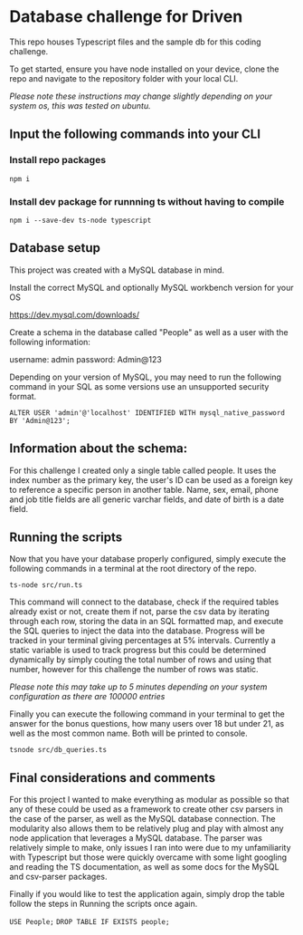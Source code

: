 # Database challenge for Driven

This repo houses Typescript files and the sample db for this coding challenge. 

To get started, ensure you have node installed on your device, clone the repo and navigate to the repository folder with your local CLI. 

*Please note these instructions may change slightly depending on your system os, this was tested on ubuntu.*

## Input the following commands into your CLI

### Install repo packages

`npm i`

### Install dev package for runnning ts without having to compile

`npm i --save-dev ts-node typescript`


## Database setup

This project was created with a MySQL database in mind. 

Install the correct MySQL and optionally MySQL workbench version for your OS

https://dev.mysql.com/downloads/

Create a schema in the database called "People" as well as a user with the following information:

username: admin
password: Admin@123

Depending on your version of MySQL, you may need to run the following command in your SQL as some versions use an unsupported security format.

`ALTER USER 'admin'@'localhost' IDENTIFIED WITH mysql_native_password BY 'Admin@123';`


## Information about the schema: 

For this challenge I created only a single table called people. It uses the index number as the primary key, the user's ID can be used as a foreign key to reference a specific person in another table. Name, sex, email, phone and job title fields are all generic varchar fields, and date of birth is a date field. 

## Running the scripts

Now that you have your database properly configured, simply execute the following commands in a terminal at the root directory of the repo. 

`ts-node src/run.ts` 

This command will connect to the database, check if the required tables already exist or not, create them if not, parse the csv data by iterating through each row, storing the data in an SQL formatted map, and execute the SQL queries to inject the data into the database. Progress will be tracked in your terminal giving percentages at 5% intervals. Currently a static variable is used to track progress but this could be determined dynamically by simply couting the total number of rows and using that number, however for this challenge the number of rows was static. 

*Please note this may take up to 5 minutes depending on your system configuration as there are 100000 entries*

Finally you can execute the following command in your terminal to get the answer for the bonus questions, how many users over 18 but under 21, as well as the most common name. Both will be printed to console. 

`tsnode src/db_queries.ts`

## Final considerations and comments

For this project I wanted to make everything as modular as possible so that any of these could be used as a framework to create other csv parsers in the case of the parser, as well as the MySQL database connection. The modularity also allows them to be relatively plug and play with almost any node application that leverages a MySQL database. The parser was relatively simple to make, only issues I ran into were due to my unfamiliarity with Typescript but those were quickly overcame with some light googling and reading the TS documentation, as well as some docs for the MySQL and csv-parser packages. 

Finally if you would like to test the application again, simply drop the table follow the steps in Running the scripts once again. 

`USE People;`
`DROP TABLE IF EXISTS people;`